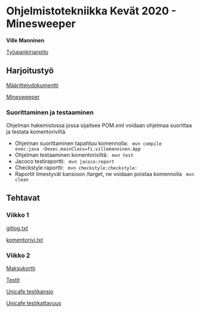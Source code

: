 # Ohjelmistotekniikka Kevät 2020 - Minesweeper
**Ville Manninen**

[Työajankirjanpito](https://github.com/Viltska/ot-minesweeper/blob/master/dokumentit/tyoaika.md)

## Harjoitustyö

[Määrittelydokumentti](https://github.com/Viltska/ot-harkka/blob/master/dokumentit/maarittely.md)

[Minesweeper](https://github.com/Viltska/ot-minesweeper/tree/master/minesweeper)

### Suorittaminen ja testaaminen
Ohjelman hakemistossa jossa sijaitsee POM.xml  voidaan ohjelmaa suorittaa ja testata komentoriviltä.

- Ohjelman suorittaminen tapahtuu komennolla:
<code> mvn compile exec:java -Dexec.mainClass=fi.villemanninen.App </code>
- Ohjelman testaaminen komentoriviltä:
 <code> mvn test </code>
- Jacoco testiraportti: 
<code> mvn jacoco:report </code>
- Checkstyle raportti:
<code> mvn checkstyle:checkstyle: </code>
- Raportit ilmestyvät kansioon /target, ne voidaan poistaa komennolla <code> mvn clean </code>

## Tehtavat

### Viikko 1

[gitlog.txt](https://github.com/Viltska/ot-harkka/blob/master/laskarit/viikko1/gitlog.txt)

[komentorivi.txt](https://github.com/Viltska/ot-harkka/blob/master/laskarit/viikko1/komentorivi.txt)

### Viikko 2
[Maksukortti](https://github.com/Viltska/ot-harkka/tree/master/laskarit/viikko2/Maksukortti)

[Testit](https://github.com/Viltska/ot-harkka/tree/master/laskarit/viikko2/Maksukortti/src/test/java)

[Unicafe testikansio](https://github.com/Viltska/ot-minesweeper/tree/master/laskarit/viikko2/Unicafe/src/test/java/com/mycompany/unicafe)

[Unicafe testikattavuus](https://github.com/Viltska/ot-minesweeper/blob/master/laskarit/viikko2/kassapaate.png)
